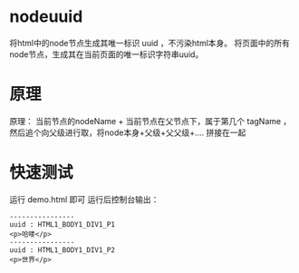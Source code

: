 # nodeuuid
将html中的node节点生成其唯一标识 uuid ，不污染html本身。
将页面中的所有node节点，生成其在当前页面的唯一标识字符串uuid。

# 原理
原理： 当前节点的nodeName + 当前节点在父节点下，属于第几个 tagName ，然后追个向父级进行取，将node本身+父级+父父级+.... 拼接在一起

# 快速测试
运行 demo.html 即可
运行后控制台输出：
````
----------------
uuid : HTML1_BODY1_DIV1_P1
<p>哈喽</p>​
----------------
uuid : HTML1_BODY1_DIV1_P2
<p>世界</p>​
````